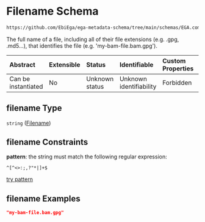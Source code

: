 # Filename Schema

```txt
https://github.com/EbiEga/ega-metadata-schema/tree/main/schemas/EGA.common-definitions.json#/definitions/file_object/properties/filename
```

The full name of a file, including all of their file extensions (e.g. .gpg, .md5...), that identifies the file (e.g. 'my-bam-file.bam.gpg').

| Abstract            | Extensible | Status         | Identifiable            | Custom Properties | Additional Properties | Access Restrictions | Defined In                                                                                |
| :------------------ | :--------- | :------------- | :---------------------- | :---------------- | :-------------------- | :------------------ | :---------------------------------------------------------------------------------------- |
| Can be instantiated | No         | Unknown status | Unknown identifiability | Forbidden         | Allowed               | none                | [EGA.common-definitions.json*](../out/EGA.common-definitions.json "open original schema") |

## filename Type

`string` ([Filename](ega-12-definitions-ega-file-object-properties-filename.md))

## filename Constraints

**pattern**: the string must match the following regular expression: 

```regexp
^[^<>:;,?"*|]+$
```

[try pattern](https://regexr.com/?expression=%5E%5B%5E%3C%3E%3A%3B%2C%3F%22\*%7C%5D%2B%24 "try regular expression with regexr.com")

## filename Examples

```json
"my-bam-file.bam.gpg"
```
